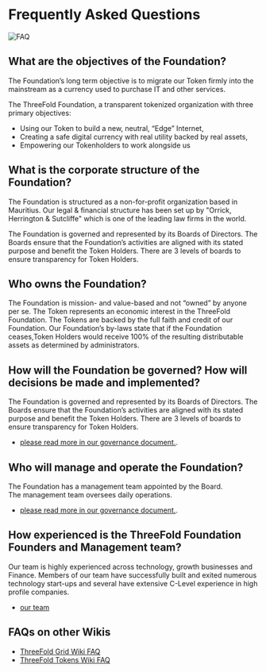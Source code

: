 # Frequently Asked Questions

![FAQ](img/faq.jpeg)

## What are the objectives of the Foundation?

The Foundation’s long term objective is to migrate our Token firmly into the mainstream as a currency used to purchase IT and other services.  

The ThreeFold Foundation, a transparent tokenized organization with three primary objectives:  
- Using our Token to build a new, neutral, “Edge” Internet,
- Creating a safe digital currency with real utility backed by real assets,
- Empowering our Tokenholders to work alongside us

## What is the corporate structure of the Foundation?

The Foundation is structured as a non-for-profit organization based in Mauritius. Our legal & financial structure has been set up by "Orrick, Herrington & Sutcliffe" which is one of the leading law firms in the world.

The Foundation is governed and represented by its Boards of Directors.  The Boards ensure that the Foundation’s activities are aligned with its stated purpose and benefit the Token Holders.  There are 3 levels of boards to ensure transparency for Token Holders.

## Who owns the Foundation?

The Foundation is mission- and value-based and not “owned” by anyone per se.  The Token represents an economic interest in the ThreeFold Foundation.  The Tokens are backed by the full faith and credit of our Foundation.  Our Foundation’s by-laws state that if the Foundation ceases,Token Holders would receive 100% of the resulting distributable assets as determined by administrators.

## How will the Foundation be governed?  How will decisions be made and implemented?

The Foundation is governed and represented by its Boards of Directors.  The Boards ensure that the Foundation’s activities are aligned with its stated purpose and benefit the Token Holders.  There are 3 levels of boards to ensure transparency for Token Holders.
- [please read  more in our governance document.](http://www.threefoldtoken.com/governance).

## Who will manage and operate the Foundation?

The Foundation has a management team appointed by the Board.  
The management team oversees daily operations.

- [please read  more in our governance document.](http://www.threefoldtoken.com/governance).

## How experienced is the ThreeFold Foundation Founders and Management team?

Our team is highly experienced across technology, growth businesses and Finance.  Members of our team have successfully built and exited numerous technology start-ups and several have extensive C-Level experience in high profile companies.   

- [our team](/team)


## FAQs on other Wikis 

- [ThreeFold Grid Wiki FAQ](https://threefoldfoundation.github.io/info_grid/#/faq/README?id=frequently-asked-questions)
- [ThreeFold Tokens Wiki FAQ](https://threefoldfoundation.github.io/info_tokens/#/faq/README)

